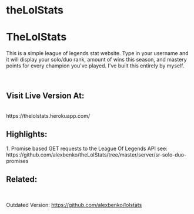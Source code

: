 # theLolStats

<h1>TheLolStats</h1>

<p>This is a simple league of legends stat website. Type in your username and it will display your solo/duo rank, amount of wins this season, and mastery points for every champion you've played. I've built this entirely by myself.</p>
<br/>

<h2>Visit Live Version At:</h2> <br />
https://thelolstats.herokuapp.com/ 



<h2>Highlights:</h2>
  1. Promise based GET requests to the League Of Legends API
      see: https://github.com/alexbenko/theLolStats/tree/master/server/sr-solo-duo-promises

<br />
<h2>Related: </h2> <br />

Outdated Version: https://github.com/alexbenko/lolstats <br />

